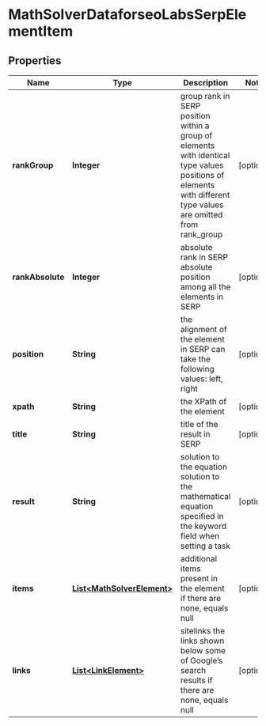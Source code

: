 

# MathSolverDataforseoLabsSerpElementItem


## Properties

| Name | Type | Description | Notes |
|------------ | ------------- | ------------- | -------------|
|**rankGroup** | **Integer** | group rank in SERP position within a group of elements with identical type values positions of elements with different type values are omitted from rank_group |  [optional] |
|**rankAbsolute** | **Integer** | absolute rank in SERP absolute position among all the elements in SERP |  [optional] |
|**position** | **String** | the alignment of the element in SERP can take the following values: left, right |  [optional] |
|**xpath** | **String** | the XPath of the element |  [optional] |
|**title** | **String** | title of the result in SERP |  [optional] |
|**result** | **String** | solution to the equation solution to the mathematical equation specified in the keyword field when setting a task |  [optional] |
|**items** | [**List&lt;MathSolverElement&gt;**](MathSolverElement.md) | additional items present in the element if there are none, equals null |  [optional] |
|**links** | [**List&lt;LinkElement&gt;**](LinkElement.md) | sitelinks the links shown below some of Google’s search results if there are none, equals null |  [optional] |



